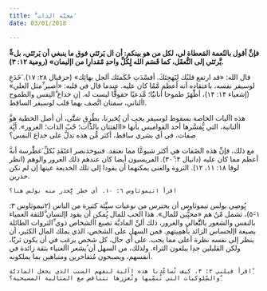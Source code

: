 ```yaml
---
title: 'َّمحبَّة الذات'
date: 03/01/2018

---
```


**ِّ«فإنِّ أقول بالنُعمة المَعطاة لي، لكل من هو بينكم: أن ال يَرتَئي فوق ما ينبغي أن يَرتَئي، بل يََّرتَئي إلى التُّعقَل، كما قَسَم الله لٍِكُلِّ  واحدِ مًقدارِا من اإليمان» (رومية ١۲: ٣).**

قال الله: «قد ارتفع قلبُك لِبََهجِتَكَ. أفسْدَتِ حْكَمتَك ألجل بهائِك» (حزقيال ۲۸: ١٧). َخَدَعِ لوسيفر نفسه، باعتقاده أنه أعظم مَّمُا كان عليه. عندما قال في قلبه: «أصير ِّمثل العلي» (إشعياء ١۴: ١۴)، أظَْهَرً طموحا أنانيًُا؛ مَّدعيًا حقوقًَّا ليست له. إنِ خداع َّالنِفس والطموح األناني، سمتان اتَّصف بهما قلب لوسيفر الساقط.
 
َّهذه اآليات الخاصة بسقوط لوسيفر يجب أن تُِخبرنا، بطُُرٍق شتََّّى، أن أصل الخطية هو األنانية، التي يُِّفسَّرها أحد القواميس بأنها «االفتتان بالذُات؛ حّبّ الذات؛ الغرور». أيَِّة صفات، في أي بشري ساقط، أكثر مُّن هذه تدلَّ على خداع النفس؟

َّمع ذلك، فإنِّ هذه الصًفات هي أكثر شيوعَّا مما نعتقد. فنبوخذنصر اعتََقَدِ بُكلِّ  َغطَْرسة أنه أعظم مما كان عليه (دانيال ۴: ٣۰ً). الفريسيون أيضا كان عندهم ذلك الغرور والوهم (انظر لوقا ١۸: ١١، ١۲). الثروة والغنى يمكنهما أن يقودا إلى تلك الخديعة عينها إن لم نكن حذرين.

`اقرأ ١تيموثاوس ٦: ١٠. أي خطر يُِّحذر منه بولس هنا؟`

يُِوصِي بولس تيموثاوس أن يحترس من نوعيات سيِِّئة كثيرة من الناس (۲تيموثاوس ٣: ١-٥َ)، تشمل مْنُ هم «محبُِّين للمال». هذا الحب للمال يُِمكن أن يقود اإلنسان َّللثقة العمياء بالنفس والشعور بالتََّّعالي والغرور، ذلك ألنِّ الماديَّة تصبغ األشخاص ذوي ِّالثروات الطائلة بصبغة اإلحساس الزائد بأهمِيتهم. فمن السهل على الشخص، الذي يملك المال الكثير، أن ينظر إلى نفسه نظرة أعلى مما يجب. على أي حال، كل شخص يرغب في أن يكون ثريًًا، ولكن القليلين جدِا يبلغون الثراء. ولذلك، من السهل أن ُيشعر األغنياء بثقة زائدة في أنفسهم، ويصبحون مُتفاخرين ومتباهين بما يملكونه.

`ِاقرأ فيلبي ۲: ٣. كيف تُساعِّدنا هذه اآلية لنفهم السبب الذي يجعل الماديَّة ِّوالسِّلوكيات التي تُنمِّيها وتُعزِزها تتناقض مع المثالية المسيحية؟`